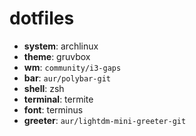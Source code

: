 # dotfiles

- **system**: archlinux
- **theme**: gruvbox
- **wm**: `community/i3-gaps`
- **bar**: `aur/polybar-git`
- **shell**: zsh
- **terminal**: termite
- **font**: terminus
- **greeter**: `aur/lightdm-mini-greeter-git`

